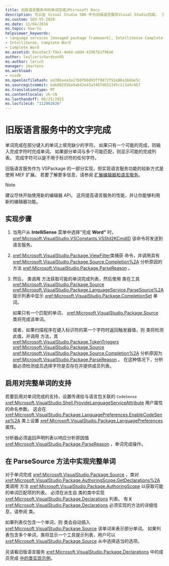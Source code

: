 ```yaml
---
title: 旧版语言服务中的单词完成|Microsoft Docs
description: 可以在 Visual Studio SDK 中为旧版语言服务Visual Studio完成。 了解如何在 VSPackage 中实现旧版语言服务。
ms.custom: SEO-VS-2020
ms.date: 11/04/2016
ms.topic: how-to
helpviewer_keywords:
- language services [managed package framework], IntelliSense Complete Word
- IntelliSense, Complete Word
- Complete Word
ms.assetid: 0ace5ac3-f9e1-4e6d-add4-42967b1f96a6
author: leslierichardson95
ms.author: lerich
manager: jmartens
ms.workload:
- vssdk
ms.openlocfilehash: ea386aea3a17b0fb0d93ff9872f92e86a166be5c
ms.sourcegitcommit: bab002936a9a642e45af407d652345c113a9c467
ms.translationtype: MT
ms.contentlocale: zh-CN
ms.lasthandoff: 06/25/2021
ms.locfileid: "112902626"
---
```

# <a name="word-completion-in-a-legacy-language-service"></a>旧版语言服务中的文字完成
单词完成在部分键入的单词上填充缺少的字符。 如果只有一个可能的完成，则输入完成字符时完成单词。 如果部分单词与多个可能匹配，则显示可能的完成列表。 完成字符可以是不用于标识符的任何字符。

 旧版语言服务作为 VSPackage 的一部分实现，但实现语言服务功能的较新方式是使用 MEF 扩展。 若要了解更多信息，请参阅 [扩展编辑器和语言服务](../../extensibility/extending-the-editor-and-language-services.md)。

> [!NOTE]
> 建议尽快开始使用新的编辑器 API。 这将提高语言服务的性能，并让你能够利用新的编辑器功能。

## <a name="implementation-steps"></a>实现步骤

1. 当用户从 **IntelliSense** 菜单中选择"完成 **Word"** 时， <xref:Microsoft.VisualStudio.VSConstants.VSStd2KCmdID> 该命令将发送到语言服务。

2. <xref:Microsoft.VisualStudio.Package.ViewFilter>类捕获 命令，并调用具有 <xref:Microsoft.VisualStudio.Package.Source.Completion%2A> 分析原因的 方法 <xref:Microsoft.VisualStudio.Package.ParseReason> 。

3. 然后， 类调用 方法获取可能的单词完成列表，然后使用 类在工具 <xref:Microsoft.VisualStudio.Package.Source> <xref:Microsoft.VisualStudio.Package.LanguageService.ParseSource%2A> 提示列表中显示 <xref:Microsoft.VisualStudio.Package.CompletionSet> 单词。

    如果只有一个匹配的单词， <xref:Microsoft.VisualStudio.Package.Source> 类将完成该单词。

   或者，如果扫描程序在键入标识符的第一个字符时返回触发器值，则 类将检测此值，并调用 方法，其 <xref:Microsoft.VisualStudio.Package.TokenTriggers> <xref:Microsoft.VisualStudio.Package.Source> <xref:Microsoft.VisualStudio.Package.Source.Completion%2A> 分析原因为 <xref:Microsoft.VisualStudio.Package.ParseReason> 。 在这种情况下，分析器必须检测成员选择字符是否存在并提供成员列表。

## <a name="enabling-support-for-the-complete-word"></a>启用对完整单词的支持
 若要启用对单词完成的支持，设置传递给与语言包关联的 `CodeSense` <xref:Microsoft.VisualStudio.Shell.ProvideLanguageServiceAttribute> 用户属性的命名参数。 这会在 <xref:Microsoft.VisualStudio.Package.LanguagePreferences.EnableCodeSense%2A> 类上设置 <xref:Microsoft.VisualStudio.Package.LanguagePreferences> 属性。

 分析器必须返回声明列表以响应分析原因值 <xref:Microsoft.VisualStudio.Package.ParseReason> ，单词完成操作。

## <a name="implementing-complete-word-in-the-parsesource-method"></a>在 ParseSource 方法中实现完整单词
 对于单词完成 <xref:Microsoft.VisualStudio.Package.Source> ，类对 <xref:Microsoft.VisualStudio.Package.AuthoringScope.GetDeclarations%2A> 类调用 方法 <xref:Microsoft.VisualStudio.Package.AuthoringScope> 以获取可能的单词匹配项的列表。 必须在派生自 类的类中实现 <xref:Microsoft.VisualStudio.Package.Declarations> 列表。 有关 <xref:Microsoft.VisualStudio.Package.Declarations> 必须实现的方法的详细信息，请参阅 类。

 如果列表仅包含一个单词，则 类会自动插入 <xref:Microsoft.VisualStudio.Package.Source> 该单词来表示部分单词。 如果列表包含多个单词，类将显示一个工具提示列表，用户可以 <xref:Microsoft.VisualStudio.Package.Source> 从中选择适当的选项。

 另请看旧版语言服务 <xref:Microsoft.VisualStudio.Package.Declarations> 中的成员完成 [中的类实现示例](../../extensibility/internals/member-completion-in-a-legacy-language-service.md)。
